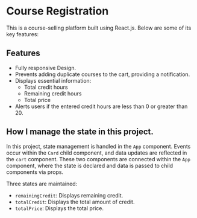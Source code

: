 # Course Registration

This is a course-selling platform built using React.js. Below are some of its key features:

## Features

- Fully responsive Design.
- Prevents adding duplicate courses to the cart, providing a notification.
- Displays essential information:
  - Total credit hours
  - Remaining credit hours
  - Total price
- Alerts users if the entered credit hours are less than 0 or greater than 20.

## How I manage the state in this project.

In this project, state management is handled in the `App` component. Events occur within the `Card` child component, and data updates are reflected in the `cart` component. These two components are connected within the `App` component, where the state is declared and data is passed to child components via props.

Three states are maintained:

- `remainingCredit`: Displays remaining credit.
- `totalCredit`: Displays the total amount of credit.
- `totalPrice`: Displays the total price.

